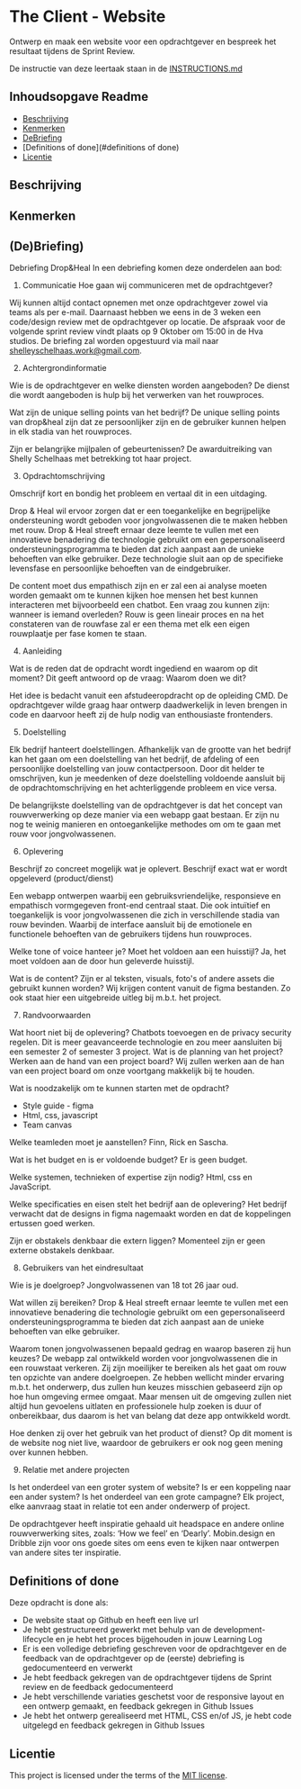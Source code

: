# The Client - Website

Ontwerp en maak een website voor een opdrachtgever en bespreek het resultaat tijdens de Sprint Review.

De instructie van deze leertaak staan in de [INSTRUCTIONS.md](https://github.com/fdnd-task/the-client-website/blob/main/docs/INSTRUCTIONS.md)



## Inhoudsopgave Readme

  * [Beschrijving](#beschrijving)
  * [Kenmerken](#kenmerken)
  * [DeBriefing](https://github.com/saschavanvliet/the-client-website/main/README.md#debriefing)
  * [Definitions of done](#definitions of done)
  * [Licentie](#licentie)

## Beschrijving
<!-- In de Beschrijving staat hoe je project er uit ziet, hoe het werkt en wat je er mee kan. -->
<!-- Voeg een mooie poster visual toe 📸 -->
<!-- Voeg een link toe naar Github Pages 🌐-->

## Kenmerken
<!-- Bij Kenmerken staat welke technieken zijn gebruikt en hoe. Wat is de HTML structuur? Wat zijn de belangrijkste dingen in CSS? Wat is er met Javascript gedaan en hoe? Misschien heb je een framwork of library gebruikt? -->

## (De)Briefing)
Debriefing Drop&Heal
In een debriefing komen deze onderdelen aan bod:
1. Communicatie
Hoe gaan wij communiceren met de opdrachtgever?


Wij kunnen altijd contact opnemen met onze opdrachtgever zowel via teams als per e-mail. Daarnaast hebben we eens in de 3 weken een code/design review met de opdrachtgever op locatie. De afspraak voor de volgende sprint review vindt plaats op 9 Oktober om 15:00 in de Hva studios. De briefing zal worden opgestuurd via mail naar shelleyschelhaas.work@gmail.com.

2. Achtergrondinformatie
   
Wie is de opdrachtgever en welke diensten worden aangeboden?
De dienst die wordt aangeboden is hulp bij het verwerken van het rouwproces.

Wat zijn de unique selling points van het bedrijf?
De unique selling points van drop&heal zijn dat ze persoonlijker zijn en de gebruiker kunnen helpen in elk stadia van het rouwproces.

Zijn er belangrijke mijlpalen of gebeurtenissen?
De awarduitreiking van Shelly Schelhaas met betrekking tot haar project.

3. Opdrachtomschrijving
   
Omschrijf kort en bondig het probleem en vertaal dit in een uitdaging.

Drop & Heal wil ervoor zorgen dat er een toegankelijke en begrijpelijke ondersteuning wordt geboden voor jongvolwassenen die te maken hebben met rouw. Drop & Heal streeft ernaar deze leemte te vullen met een innovatieve benadering die technologie gebruikt om een gepersonaliseerd ondersteuningsprogramma te bieden dat zich aanpast aan de unieke behoeften van elke gebruiker. Deze technologie sluit aan op de specifieke levensfase en persoonlijke behoeften van de eindgebruiker. 

De content moet dus empathisch zijn en er zal een ai analyse moeten worden gemaakt om te kunnen kijken hoe mensen het best kunnen interacteren met bijvoorbeeld een chatbot. Een vraag zou kunnen zijn: wanneer is iemand overleden? Rouw is geen lineair proces en na het constateren van de rouwfase zal er een thema met elk een eigen rouwplaatje per fase komen te staan.

4. Aanleiding
   
Wat is de reden dat de opdracht wordt ingediend en waarom op dit moment? Dit geeft antwoord op de vraag: Waarom doen we dit?

Het idee is bedacht vanuit een afstudeeropdracht op de opleiding CMD. De opdrachtgever wilde graag haar ontwerp daadwerkelijk in leven brengen in code en daarvoor heeft zij de hulp nodig van enthousiaste frontenders.

5. Doelstelling
   
Elk bedrijf hanteert doelstellingen. Afhankelijk van de grootte van het bedrijf kan het gaan om een doelstelling van het bedrijf, de afdeling of een persoonlijke doelstelling van jouw contactpersoon.
Door dit helder te omschrijven, kun je meedenken of deze doelstelling voldoende aansluit bij de opdrachtomschrijving en het achterliggende probleem en vice versa.


De belangrijkste doelstelling van de opdrachtgever is dat het concept van rouwverwerking op deze manier via een webapp gaat bestaan. Er zijn nu nog te weinig manieren en ontoegankelijke methodes om om te gaan met rouw voor jongvolwassenen.

6. Oplevering
   
Beschrijf zo concreet mogelijk wat je oplevert. Beschrijf exact wat er wordt opgeleverd (product/dienst)

Een webapp ontwerpen waarbij een gebruiksvriendelijke, responsieve en empathisch vormgegeven front-end centraal staat. Die ook intuïtief en toegankelijk is voor jongvolwassenen die zich in verschillende stadia van rouw bevinden. Waarbij de interface aansluit bij de emotionele en functionele behoeften van de gebruikers tijdens hun rouwproces.

Welke tone of voice hanteer je? Moet het voldoen aan een huisstijl? Ja, het moet voldoen aan de door hun geleverde huisstijl. 

Wat is de content? Zijn er al teksten, visuals, foto's of andere assets die gebruikt kunnen worden? Wij krijgen content vanuit de figma bestanden. Zo ook staat hier een uitgebreide uitleg bij m.b.t. het project.

7. Randvoorwaarden
   
Wat hoort niet bij de oplevering? Chatbots toevoegen en de privacy security regelen. Dit is meer geavanceerde technologie en zou meer aansluiten bij een semester 2 of semester 3 project.
Wat is de planning van het project? Werken aan de hand van een project board? Wij zullen werken aan de han van een project board om onze voortgang makkelijk bij te houden.

Wat is noodzakelijk om te kunnen starten met de opdracht?
- Style guide - figma
- Html, css, javascript
- Team canvas

Welke teamleden moet je aanstellen? Finn, Rick en Sascha.

Wat is het budget en is er voldoende budget? Er is geen budget.

Welke systemen, technieken of expertise zijn nodig? Html, css en JavaScript.

Welke specificaties en eisen stelt het bedrijf aan de oplevering? Het bedrijf verwacht dat de designs in figma nagemaakt worden en dat de koppelingen ertussen goed werken.

Zijn er obstakels denkbaar die extern liggen? Momenteel zijn er geen externe obstakels denkbaar.

8. Gebruikers van het eindresultaat
   
Wie is je doelgroep? Jongvolwassenen van 18 tot 26 jaar oud.

Wat willen zij bereiken? Drop & Heal streeft ernaar leemte te vullen met een innovatieve benadering die technologie gebruikt om een gepersonaliseerd ondersteuningsprogramma te bieden dat zich aanpast aan de unieke behoeften van elke gebruiker.

Waarom tonen jongvolwassenen bepaald gedrag en waarop baseren zij hun keuzes? De webapp zal ontwikkeld worden voor jongvolwassenen die in een rouwstaat verkeren. Zij zijn moeilijker te bereiken als het gaat om rouw ten opzichte van andere doelgroepen. Ze hebben wellicht minder ervaring m.b.t. het onderwerp, dus zullen hun keuzes misschien gebaseerd zijn op hoe hun omgeving ermee omgaat. Maar mensen uit de omgeving zullen niet altijd hun gevoelens uitlaten en professionele hulp zoeken is duur of onbereikbaar, dus daarom is het van belang dat deze app ontwikkeld wordt. 

Hoe denken zij over het gebruik van het product of dienst? Op dit moment is de website nog niet live, waardoor de gebruikers er ook nog geen mening over kunnen hebben.

9. Relatie met andere projecten
    
Is het onderdeel van een groter system of website? Is er een koppeling naar een ander system? Is het onderdeel van een grote campagne?
Elk project, elke aanvraag staat in relatie tot een ander onderwerp of project.

De opdrachtgever heeft inspiratie gehaald uit headspace en andere online rouwverwerking sites, zoals: ‘How we feel’ en ‘Dearly’. Mobin.design en Dribble zijn voor ons goede sites om eens even te kijken naar ontwerpen van andere sites ter inspiratie.


## Definitions of done
Deze opdracht is done als:

- De website staat op Github en heeft een live url
- Je hebt gestructureerd gewerkt met behulp van de development-lifecycle en je hebt het proces bijgehouden in jouw Learning Log
- Er is een volledige debriefing geschreven voor de opdrachtgever en de feedback van de opdrachtgever op de (eerste) debriefing is gedocumenteerd en verwerkt
- Je hebt feedback gekregen van de opdrachtgever tijdens de Sprint review en de feedback gedocumenteerd
- Je hebt verschillende variaties geschetst voor de responsive layout en een ontwerp gemaakt, en feedback gekregen in Github Issues
- Je hebt het ontwerp gerealiseerd met HTML, CSS en/of JS, je hebt code uitgelegd en feedback gekregen in Github Issues


## Licentie

This project is licensed under the terms of the [MIT license](./LICENSE).
